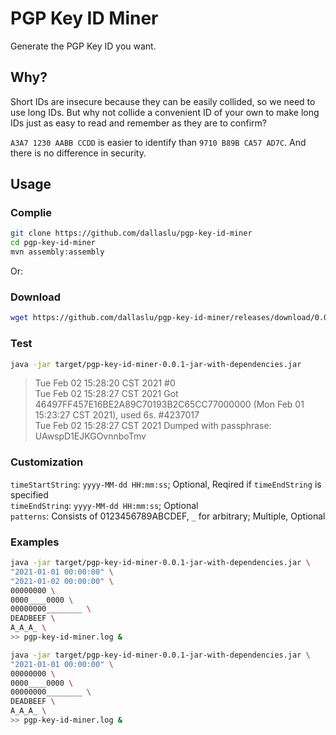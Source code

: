 # PGP Key ID Miner
Generate the PGP Key ID you want.

## Why?

Short IDs are insecure because they can be easily collided, so we need to use long IDs. But why not collide a convenient ID of your own to make long IDs just as easy to read and remember as they are to confirm?

`A3A7 1230 AABB CCDD` is easier to identify than `9710 B89B CA57 AD7C`. And there is no difference in security.

## Usage
### Complie
```bash
git clone https://github.com/dallaslu/pgp-key-id-miner
cd pgp-key-id-miner
mvn assembly:assembly
```
Or:
### Download
```bash
wget https://github.com/dallaslu/pgp-key-id-miner/releases/download/0.0.1/pgp-key-id-miner-0.0.1-jar-with-dependencies.jar
```
### Test
```bash
java -jar target/pgp-key-id-miner-0.0.1-jar-with-dependencies.jar
```
>Tue Feb 02 15:28:20 CST 2021 #0  
>Tue Feb 02 15:28:27 CST 2021 Got 46497FF457E16BE2A89C70193B2C65CC77000000 (Mon Feb 01 15:23:27 CST 2021), used 6s. #4237017  
>Tue Feb 02 15:28:27 CST 2021 Dumped with passphrase: UAwspD1EJKGOvnnboTmv

### Customization
`timeStartString`: `yyyy-MM-dd HH:mm:ss`; Optional, Reqired if `timeEndString` is specified  
`timeEndString`: `yyyy-MM-dd HH:mm:ss`; Optional  
`patterns`: Consists of 0123456789ABCDEF, `_` for arbitrary; Multiple, Optional

### Examples
```bash
java -jar target/pgp-key-id-miner-0.0.1-jar-with-dependencies.jar \
"2021-01-01 00:00:00" \
"2021-01-02 00:00:00" \
00000000 \
0000____0000 \
00000000________ \
DEADBEEF \
A_A_A_ \
>> pgp-key-id-miner.log &
```
```bash
java -jar target/pgp-key-id-miner-0.0.1-jar-with-dependencies.jar \
"2021-01-01 00:00:00" \
00000000 \
0000____0000 \
00000000________ \
DEADBEEF \
A_A_A_ \
>> pgp-key-id-miner.log &
```